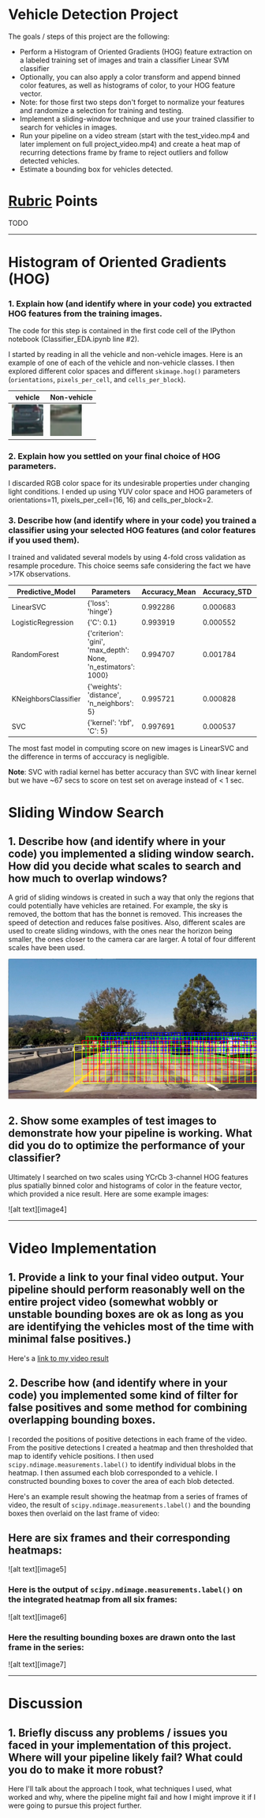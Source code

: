 
# Vehicle Detection Project

The goals / steps of this project are the following:

* Perform a Histogram of Oriented Gradients (HOG) feature extraction on a labeled training set of images and train a classifier Linear SVM classifier
* Optionally, you can also apply a color transform and append binned color features, as well as histograms of color, to your HOG feature vector. 
* Note: for those first two steps don't forget to normalize your features and randomize a selection for training and testing.
* Implement a sliding-window technique and use your trained classifier to search for vehicles in images.
* Run your pipeline on a video stream (start with the test_video.mp4 and later implement on full project_video.mp4) and create a heat map of recurring detections frame by frame to reject outliers and follow detected vehicles.
* Estimate a bounding box for vehicles detected.

# [Rubric](https://review.udacity.com/#!/rubrics/513/view) Points

TODO  

---

# Histogram of Oriented Gradients (HOG)

### 1. Explain how (and identify where in your code) you extracted HOG features from the training images.

The code for this step is contained in the first code cell of the IPython notebook (Classifier_EDA.ipynb line #2).

I started by reading in all the vehicle and non-vehicle images. Here is an example of one of each of the vehicle and non-vehicle classes. I then explored different color spaces and different `skimage.hog()` parameters (`orientations`, `pixels_per_cell`, and `cells_per_block`).

vehicle | Non-vehicle |
--- | --- | 
<img src="examples/v_sample.png" />    | <img src="examples/nv_sample.png" />  | 

### 2. Explain how you settled on your final choice of HOG parameters.

I discarded RGB color space for its undesirable properties under changing light conditions. I ended up using YUV color space and HOG parameters of orientations=11, pixels_per_cell=(16, 16) and cells_per_block=2.

### 3. Describe how (and identify where in your code) you trained a classifier using your selected HOG features (and color features if you used them).

I trained and validated several models by using 4-fold cross validation as resample procedure. 
This choice seems safe considering the fact we have >17K observations.   

Predictive_Model |	Parameters |	Accuracy_Mean	| Accuracy_STD |	Predict_Time
--- | --- | --- | --- | --- |
LinearSVC	| {'loss': 'hinge'}	| 0.992286	| 0.000683	| 0.293750
LogisticRegression	| {'C': 0.1} |	0.993919 |	0.000552 |	0.316752
RandomForest	| {'criterion': 'gini', 'max_depth': None, 'n_estimators': 1000}	| 0.994707	| 0.001784	| 4.457001
KNeighborsClassifier 	| 	{'weights': 'distance', 'n_neighbors': 5}		| 0.995721		|  0.000828		|  698.066331
SVC		| {'kernel': 'rbf', 'C': 5}		| 0.997691		| 0.000537		| 67.464008

The most fast model in computing score on new images is LinearSVC and the difference in terms of acccuracy is negligible.

**Note**: SVC with radial kernel has better accuracy than SVC with linear kernel but we have ~67 secs to score on test set on average instead of < 1 sec. 

# Sliding Window Search

## 1. Describe how (and identify where in your code) you implemented a sliding window search.  How did you decide what scales to search and how much to overlap windows?

A grid of sliding windows is created in such a way that only the regions that could potentially have vehicles are retained. For example, the sky is removed, the bottom that has the bonnet is removed. This increases the speed of detection and reduces false positives. Also, different scales are used to create sliding windows, with the ones near the horizon being smaller, the ones closer to the camera car are larger. A total of four different scales have been used.


<img src="output_images/test_sliding_windows_grid.jpg" />


## 2. Show some examples of test images to demonstrate how your pipeline is working.  What did you do to optimize the performance of your classifier?

Ultimately I searched on two scales using YCrCb 3-channel HOG features plus spatially binned color and histograms of color in the feature vector, which provided a nice result.  Here are some example images:

![alt text][image4]


---

# Video Implementation

## 1. Provide a link to your final video output.  Your pipeline should perform reasonably well on the entire project video (somewhat wobbly or unstable bounding boxes are ok as long as you are identifying the vehicles most of the time with minimal false positives.)

Here's a [link to my video result](https://youtu.be/sm5b6fb9DZY)


## 2. Describe how (and identify where in your code) you implemented some kind of filter for false positives and some method for combining overlapping bounding boxes.

I recorded the positions of positive detections in each frame of the video.  From the positive detections I created a heatmap and then thresholded that map to identify vehicle positions.  I then used `scipy.ndimage.measurements.label()` to identify individual blobs in the heatmap.  I then assumed each blob corresponded to a vehicle.  I constructed bounding boxes to cover the area of each blob detected.  

Here's an example result showing the heatmap from a series of frames of video, the result of `scipy.ndimage.measurements.label()` and the bounding boxes then overlaid on the last frame of video:

## Here are six frames and their corresponding heatmaps:

![alt text][image5]

### Here is the output of `scipy.ndimage.measurements.label()` on the integrated heatmap from all six frames:
![alt text][image6]

### Here the resulting bounding boxes are drawn onto the last frame in the series:
![alt text][image7]



---

# Discussion

## 1. Briefly discuss any problems / issues you faced in your implementation of this project.  Where will your pipeline likely fail?  What could you do to make it more robust?

Here I'll talk about the approach I took, what techniques I used, what worked and why, where the pipeline might fail and how I might improve it if I were going to pursue this project further.  

